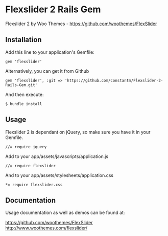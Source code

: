 # Flexslider 2 Rails Gem

Flexslider 2 by Woo Themes - https://github.com/woothemes/FlexSlider

## Installation

Add this line to your application's Gemfile:

    gem 'flexslider'

Alternatively, you can get it from Github

	gem 'flexslider', :git => 'https://github.com/constantm/Flexslider-2-Rails-Gem.git'

And then execute:

    $ bundle install

## Usage

Flexslider 2 is dependant on jQuery, so make sure you have it in your Gemfile.

    //= require jquery

Add to your app/assets/javascripts/application.js

    //= require flexslider 

And to your app/assets/stylesheets/application.css

    *= require flexslider.css

## Documentation

Usage documentation as well as demos can be found at:

https://github.com/woothemes/FlexSlider
http://www.woothemes.com/flexslider/